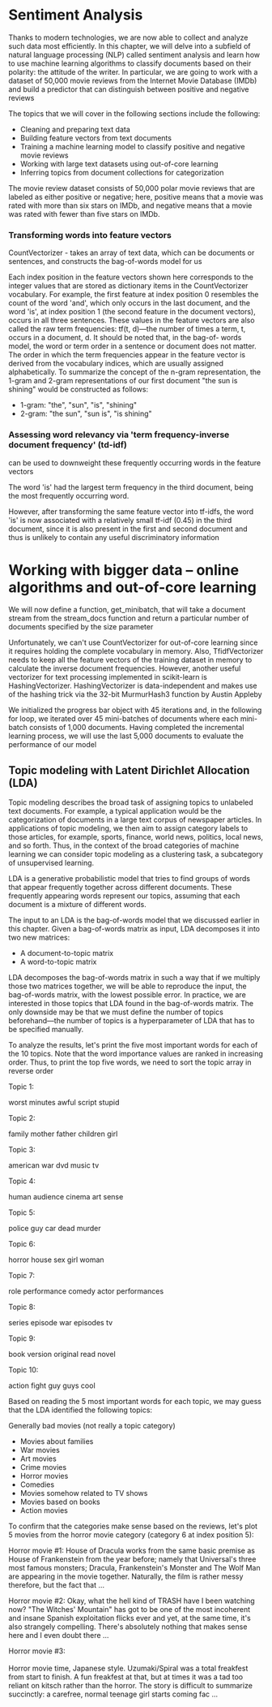 # Sentiment Analysis

Thanks to modern technologies, we are now able to collect and analyze such data 
most efficiently. In this chapter, we will delve into a subfield of natural language processing (NLP) 
called sentiment analysis and learn how to use machine learning algorithms to classify documents based 
on their polarity: the attitude of the writer. In particular, we are going to work with a dataset of 
50,000 movie reviews from the Internet Movie Database (IMDb) and build a predictor that can distinguish between positive and negative reviews

The topics that we will cover in the following sections include the following:
- Cleaning and preparing text data
- Building feature vectors from text documents
- Training a machine learning model to classify positive and negative movie reviews
- Working with large text datasets using out-of-core learning
- Inferring topics from document collections for categorization

The movie review dataset consists of 50,000 polar movie reviews that are labeled as either positive 
or negative; here, positive means that a movie was rated with more than six stars on IMDb, and negative 
means that a movie was rated with fewer than five stars on IMDb.


### Transforming words into feature vectors

CountVectorizer - takes an array of text data, which can be documents or sentences, and constructs the bag-of-words model for us

Each index position in the feature vectors shown here corresponds to the integer values that are stored as dictionary 
items in the CountVectorizer vocabulary.
For example, the first feature at index position 0 resembles the count of the word 'and', which only occurs in the 
last document, and the word 'is', at index position 1 (the second feature in the document vectors), occurs in all three sentences.
These values in the feature vectors are also called the raw term frequencies: tf(t, d)—the number of times a 
term, t, occurs in a document, d. It should be noted that, in the bag-of- words model, the word or term order in a sentence 
or document does not matter. The order in which the term frequencies appear in the feature vector is derived from the vocabulary
 indices, which are usually assigned alphabetically.
To summarize the concept of the n-gram representation, the 1-gram and 2-gram representations of our first document 
"the sun is shining" would be constructed as follows:
- 1-gram: "the", "sun", "is", "shining"
- 2-gram: "the sun", "sun is", "is shining"

### Assessing word relevancy via 'term frequency-inverse document frequency' (td-idf)

can be used to downweight these frequently occurring words in the feature vectors

The word 'is' had the largest term frequency in the third document, being the most frequently occurring word.

However, after transforming the same feature vector into tf-idfs, the word 'is' is now associated with a 
relatively small tf-idf (0.45) in the third document, since it is also present in the first and second 
document and thus is unlikely to contain any useful discriminatory information


# Working with bigger data – online algorithms and out-of-core learning

We will now define a function, get_minibatch, that will take a document stream from the stream_docs function 
and return a particular number of documents specified by the size parameter

Unfortunately, we can't use CountVectorizer for out-of-core learning since it requires holding the complete vocabulary 
in memory. Also, TfidfVectorizer needs to keep all the feature vectors of the training dataset in memory to calculate 
the inverse document frequencies. However, another useful vectorizer for text processing implemented in scikit-learn 
is HashingVectorizer. HashingVectorizer is data-independent and makes use of the hashing trick via the 32-bit MurmurHash3 
function by Austin Appleby

We initialized the progress bar object with 45 iterations and, in the following for loop, we iterated over 
45 mini-batches of documents where each mini-batch consists of 1,000 documents. Having completed the incremental 
learning process, we will use the last 5,000 documents to evaluate the performance of our model

## Topic modeling with Latent Dirichlet Allocation (LDA)

Topic modeling describes the broad task of assigning topics to unlabeled text documents. For example, 
a typical application would be the categorization of documents in a large text corpus of newspaper articles.
 In applications of topic modeling, we then aim to assign category labels to those articles, for example, sports, 
 finance, world news, politics, local news, and so forth. Thus, in the context of the broad categories of machine 
 learning we can consider topic modeling as a clustering task, a subcategory of unsupervised learning.

LDA is a generative probabilistic model that tries to find groups of words that appear frequently together across 
different documents. These frequently appearing words represent our topics, assuming that each document is a mixture of different words.

The input to an LDA is the bag-of-words model that we discussed earlier in this chapter. Given a bag-of-words matrix 
as input, LDA decomposes it into two new matrices:
- A document-to-topic matrix
- A word-to-topic matrix

LDA decomposes the bag-of-words matrix in such a way that if we multiply those two matrices together, we will be able 
to reproduce the input, the bag-of-words matrix, with the lowest possible error. In practice, we are interested in 
those topics that LDA found in the bag-of-words matrix. The only downside may be that we must define the number of 
topics beforehand—the number of topics is a hyperparameter of LDA that has to be specified manually.


To analyze the results, let's print the five most important words for each of the
10 topics. Note that the word importance values are ranked in increasing order. 
Thus, to print the top five words, we need to sort the topic array in reverse order

Topic 1:

worst minutes awful script stupid

Topic 2:

family mother father children girl

Topic 3:

american war dvd music tv

Topic 4:

human audience cinema art sense

Topic 5:

police guy car dead murder

Topic 6:

horror house sex girl woman

Topic 7:

role performance comedy actor performances

Topic 8:

series episode war episodes tv

Topic 9:

book version original read novel

Topic 10:

action fight guy guys cool


Based on reading the 5 most important words for each topic, we may guess that the LDA identified the following topics:

Generally bad movies (not really a topic category)

- Movies about families
- War movies
- Art movies
- Crime movies
- Horror movies
- Comedies
- Movies somehow related to TV shows
- Movies based on books
- Action movies

To confirm that the categories make sense based on the reviews, let's plot 5 movies from the horror movie category 
(category 6 at index position 5):

Horror movie #1:
House of Dracula works from the same basic premise as House of Frankenstein from the year before; 
namely that Universal's three most famous monsters; Dracula, Frankenstein's Monster and The Wolf Man 
are appearing in the movie together. Naturally, the film is rather messy therefore, but the fact that ...

Horror movie #2:
Okay, what the hell kind of TRASH have I been watching now? "The Witches' Mountain" has got to be one 
of the most incoherent and insane Spanish exploitation flicks ever and yet, at the same time, it's also 
strangely compelling. There's absolutely nothing that makes sense here and I even doubt there  ...

Horror movie #3:
<br /><br />Horror movie time, Japanese style. Uzumaki/Spiral was a total freakfest from start to 
finish. A fun freakfest at that, but at times it was a tad too reliant on kitsch rather than the horror. 
The story is difficult to summarize succinctly: a carefree, normal teenage girl starts coming fac ...


